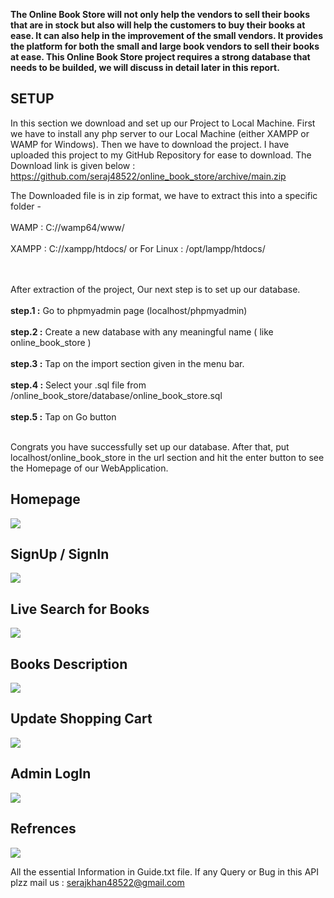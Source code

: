 **The Online Book Store will not only help the vendors to sell their books that are in stock but also will help the customers to buy their books at ease. It can also help in the improvement of the small vendors. It provides the platform for both the small and large book vendors to sell their books at ease. This Online Book Store project requires a strong database that needs to be builded, we will discuss in detail later in this report.**

## SETUP
In this section we download and set up our Project to Local Machine. First we have to install any php server to our Local Machine (either XAMPP or WAMP for Windows). Then we have to download the project. I have uploaded this project to my GitHub Repository for ease to download. The Download link is given below : 
https://github.com/seraj48522/online_book_store/archive/main.zip

The Downloaded file is in zip format, we have to extract this into a specific folder -<br><br>
WAMP : C://wamp64/www/ 		<br><br>
XAMPP : C://xampp/htdocs/ or For Linux : /opt/lampp/htdocs/<br><br><br>


After extraction of the project, Our next step is to set up our database. <br><br>
	**step.1 :** Go to phpmyadmin page (localhost/phpmyadmin)<br><br>
**step.2 :** Create a new database with any meaningful name ( like 
    online_book_store )<br><br>
	**step.3 :** Tap on the import section given in the menu bar.<br><br>
	**step.4 :** Select your .sql file from
    /online_book_store/database/online_book_store.sql<br><br>
	**step.5 :** Tap on Go button<br><br>
  
  Congrats you have successfully set up our database. After that, put localhost/online_book_store in the url section and hit the enter button to see the Homepage of our WebApplication.
  
## Homepage

<img src="https://i.ibb.co/6m7STpP/Screenshot-111.png" />

## SignUp / SignIn

<img src="https://i.ibb.co/Hp7Bct0/Screenshot-140.png" />

## Live Search for Books

<img src="https://i.ibb.co/2hMdQgv/Screenshot-126.png" />

## Books Description

<img src="https://i.ibb.co/58nX5MH/Screenshot-114.png" />

## Update Shopping Cart

<img src="https://i.ibb.co/58nX5MH/Screenshot-114.png" />

## Admin LogIn

<img src="https://i.ibb.co/hLZ8xX5/Screenshot-116.png" />

## Refrences

<img src="https://i.ibb.co/98XvxBZ/References.png" />

All the essential Information in Guide.txt file. If any Query or Bug in this API plzz mail us : serajkhan48522@gmail.com
